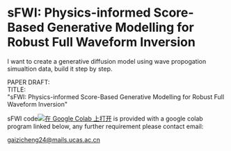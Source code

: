 # sFWI: Physics-informed Score-Based Generative Modelling for Robust Full Waveform Inversion
I want to create a generative diffusion model using wave propogation simualtion data, build it step by step.

PAPER DRAFT:  
TITLE:  
"sFWI: Physics-informed Score-Based Generative Modelling for Robust Full Waveform Inversion"


sFWI code[![在 Google Colab 上打开](https://colab.research.google.com/assets/colab-badge.svg)](https://drive.google.com/drive/folders/179iySwfYDSeubwMTJoDpTZ6A_W02vZXx?usp=sharing) is provided with a google colab program linked below, any further requirement please contact email:

gaizicheng24@mails.ucas.ac.cn
